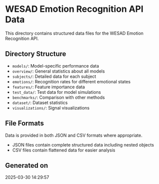 # WESAD Emotion Recognition API Data

This directory contains structured data files for the WESAD Emotion Recognition API.

## Directory Structure

- `models/`: Model-specific performance data
- `overview/`: General statistics about all models
- `subjects/`: Detailed data for each subject
- `emotions/`: Recognition rates for different emotional states
- `features/`: Feature importance data
- `test_data/`: Test data for model simulations
- `benchmarks/`: Comparison with other methods
- `dataset/`: Dataset statistics
- `visualizations/`: Signal visualizations

## File Formats

Data is provided in both JSON and CSV formats where appropriate.
- JSON files contain complete structured data including nested objects
- CSV files contain flattened data for easier analysis

## Generated on

2025-03-30 14:29:57
